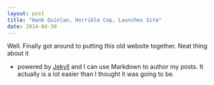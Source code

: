 ```yaml
---
layout: post
title: "Hank Quinlan, Horrible Cop, Launches Site"
date: 2014-04-30
---
```


Well. Finally got around to putting this old website together. Neat thing about it
- powered by [Jekyll](http://jekyllrb.com) and I can use Markdown to author my posts. 
It actually is a lot easier than I thought it was going to be.
